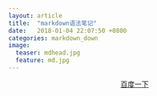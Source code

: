 ```yaml
---
layout: article
title:  "markdown语法笔记"
date:   2018-01-04 22:07:50 +0800
categories: markdown_down
image:
  teaser: mdhead.jpg
  feature: md.jpg
---
```

<html>
<head>
</head>
 <body>
<p style="text-align:center;">
<a href=""onMouseover="
alert('百度一下');
document.bgColor='white';
document.fgColor='White';
window.location.href='http://www.baidu.com/'target="_blank;"">百度一下</a>
</body>
</html>